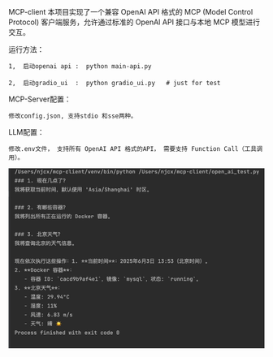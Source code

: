 MCP-client
本项目实现了一个兼容 OpenAI API 格式的 MCP (Model Control Protocol) 客户端服务，允许通过标准的 OpenAI API 接口与本地 MCP 模型进行交互。

运行方法：

    1,  启动openai api :  python main-api.py

    2,  启动gradio_ui  :  python gradio_ui.py   # just for test


MCP-Server配置：

    修改config.json, 支持stdio 和sse两种。

LLM配置：

    修改.env文件， 支持所有 OpenAI API 格式的API， 需要支持 Function Call（工具调用）。


![test](92e24.jpg)